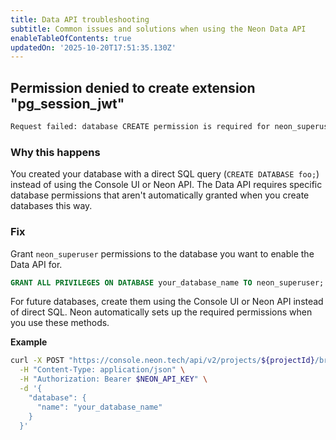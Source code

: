 ```yaml
---
title: Data API troubleshooting
subtitle: Common issues and solutions when using the Neon Data API
enableTableOfContents: true
updatedOn: '2025-10-20T17:51:35.130Z'
---
```


<FeatureBetaProps feature_name="Neon Data API" />

## Permission denied to create extension "pg_session_jwt"

```bash
Request failed: database CREATE permission is required for neon_superuser
```

### Why this happens

You created your database with a direct SQL query (`CREATE DATABASE foo;`) instead of using the Console UI or Neon API. The Data API requires specific database permissions that aren't automatically granted when you create databases this way.

### Fix

Grant `neon_superuser` permissions to the database you want to enable the Data API for.

```sql
GRANT ALL PRIVILEGES ON DATABASE your_database_name TO neon_superuser;
```

For future databases, create them using the Console UI or Neon API instead of direct SQL. Neon automatically sets up the required permissions when you use these methods.

**Example**

```bash shouldWrap
curl -X POST "https://console.neon.tech/api/v2/projects/${projectId}/branches/${branchId}/databases" \
  -H "Content-Type: application/json" \
  -H "Authorization: Bearer $NEON_API_KEY" \
  -d '{
    "database": {
      "name": "your_database_name"
    }
  }'
```
